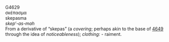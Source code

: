 <body>
  <p>G4629<br>  σκέπασμα  <br> skepasma  <br><i>skep‘-as-mah </i><br>From a derivative of “skepas” (a <i>covering</i>; perhaps akin to the base of <a href="g4649.htm">4649</a> through the idea of <i>noticeableness</i>); <i>clothing:</i> - raiment.<br></p>
 </body>